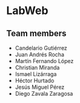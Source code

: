 # LabWeb
## Team members
* Candelario Gutiérrez
* Juan Andrés Rocha
* Martín Fernando López
* Christian Miranda
* Ismael Lizárraga
* Héctor Hurtado
* Jesús Miguel Pérez
* Diego Zavala Zaragosa
